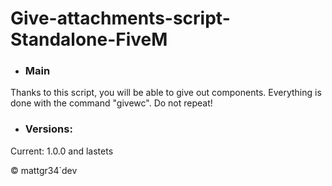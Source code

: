 # Give-attachments-script-Standalone-FiveM

- ### Main
Thanks to this script, you will be able to give out components. 
Everything is done with the command "givewc". 
Do not repeat!

- ### Versions:
Current: 1.0.0 and lastets

© mattgr34`dev
